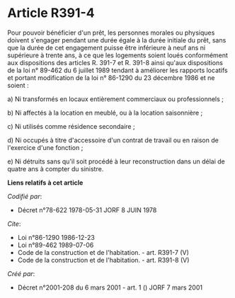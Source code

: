 # Article R391-4

Pour pouvoir bénéficier d'un prêt, les personnes morales ou physiques doivent s'engager pendant une durée égale à la durée
initiale du prêt, sans que la durée de cet engagement puisse être inférieure à neuf ans ni supérieure à trente ans, à ce que
les logements soient loués conformément aux dispositions des articles R. 391-7 et R. 391-8 ainsi qu'aux dispositions de la
loi n° 89-462 du 6 juillet 1989 tendant à améliorer les rapports locatifs et portant modification de la loi n° 86-1290 du 23
décembre 1986 et ne soient :

a) Ni transformés en locaux entièrement commerciaux ou professionnels ;

b) Ni affectés à la location en meublé, ou à la location saisonnière ;

c) Ni utilisés comme résidence secondaire ;

d) Ni occupés à titre d'accessoire d'un contrat de travail ou en raison de l'exercice d'une fonction ;

e) Ni détruits sans qu'il soit procédé à leur reconstruction dans un délai de quatre ans à compter du sinistre.

**Liens relatifs à cet article**

_Codifié par_:

  - Décret n°78-622 1978-05-31 JORF 8 JUIN 1978

_Cite_:

  - Loi n°86-1290 1986-12-23
  - Loi n°89-462 1989-07-06
  - Code de la construction et de l'habitation. - art. R391-7 (V)
  - Code de la construction et de l'habitation. - art. R391-8 (V)

_Créé par_:

  - Décret n°2001-208 du 6 mars 2001 - art. 1 () JORF 7 mars 2001
